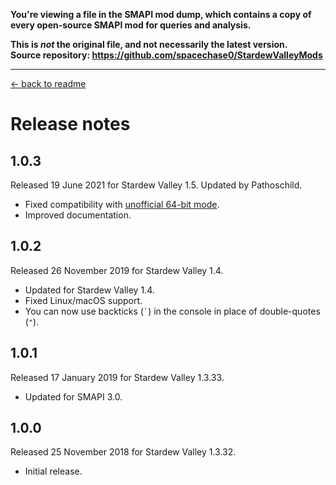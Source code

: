 **You're viewing a file in the SMAPI mod dump, which contains a copy of every open-source SMAPI mod
for queries and analysis.**

**This is _not_ the original file, and not necessarily the latest version.**  
**Source repository: https://github.com/spacechase0/StardewValleyMods**

----

﻿[← back to readme](README.md)

# Release notes
## 1.0.3
Released 19 June 2021 for Stardew Valley 1.5. Updated by Pathoschild.

* Fixed compatibility with [unofficial 64-bit mode](https://stardewvalleywiki.com/Modding:Migrate_to_64-bit_on_Windows).
* Improved documentation.

## 1.0.2
Released 26 November 2019 for Stardew Valley 1.4.

* Updated for Stardew Valley 1.4.
* Fixed Linux/macOS support.
* You can now use backticks (<code>\`</code>) in the console in place of double-quotes (`"`).

## 1.0.1
Released 17 January 2019 for Stardew Valley 1.3.33.

* Updated for SMAPI 3.0.

## 1.0.0
Released 25 November 2018 for Stardew Valley 1.3.32.

* Initial release.
